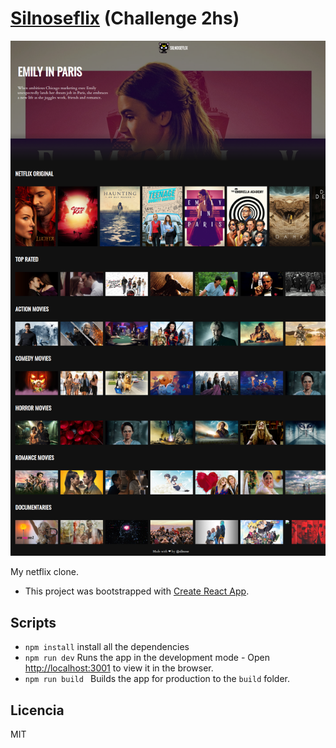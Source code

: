 # [Silnoseflix](https://silnoseflix.web.app/) (Challenge 2hs)

![Home](./readme-static/capturaHome.png)

My netflix clone.

- This project was bootstrapped with [Create React App](https://github.com/facebook/create-react-app).

## Scripts

- `npm install` install all the dependencies
- `npm run dev` Runs the app in the development mode - Open [http://localhost:3001](http://localhost:3001) to view it in the browser.
- `npm run build ` Builds the app for production to the `build` folder.<br />

## Licencia

MIT
